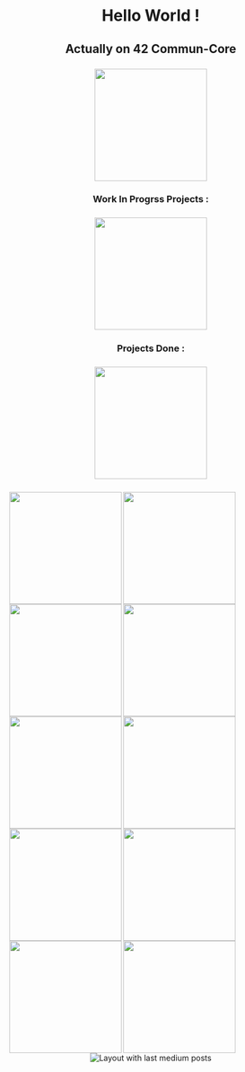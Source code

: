 <h1 align="center">Hello World !</h1>

###

<h2 align="center">Actually on 42 Commun-Core</h2>

###

<div align="center">
  <img height="200" src="https://github.com/ayogun/42-project-badges/blob/main/badges/common_coren.png"  />
</div>

###

<h3 align="center">Work In Progrss Projects :</h3>

###

<div align="center">
  <img height="200" src="https://github.com/ayogun/42-project-badges/blob/main/badges/cppe.png"  />
</div>

###

<h3 align="center">Projects Done :</h3>

###

<div align="center">
  <img height="200" src="https://github.com/ayogun/42-project-badges/blob/main/badges/push_swape.png"  />
</div>

###

<img align="left" height="200" src="https://github.com/ayogun/42-project-badges/blob/main/badges/born2beroote.png"  />

###

<img align="left" height="200" src="https://github.com/ayogun/42-project-badges/blob/main/badges/ft_printfe.png"  />

###

<img align="left" height="200" src="https://github.com/ayogun/42-project-badges/blob/main/badges/so_longm.png"  />

###

<img align="left" height="200" src="https://github.com/ayogun/42-project-badges/blob/main/badges/philosopherse.png"  />

###

<img align="left" height="200" src="https://github.com/ayogun/42-project-badges/blob/main/badges/get_next_linee.png"  />

###

<img align="left" height="200" src="https://github.com/ayogun/42-project-badges/blob/main/badges/libftm.png"  />

###

<img align="left" height="200" src="https://github.com/ayogun/42-project-badges/blob/main/badges/cub3dm.png"  />

###

<img align="left" height="200" src="https://github.com/ayogun/42-project-badges/blob/main/badges/netpracticem.png"  />

###

<img align="left" height="200" src="https://github.com/ayogun/42-project-badges/blob/main/badges/minishellm.png"  />

###

<img align="left" height="200" src="https://github.com/ayogun/42-project-badges/blob/main/badges/minitalkm.png"  />

###

<br clear="both">

<div align="center">
  <img src="https://github-read-medium-git-main.pahlevikun.vercel.app/latest?limit=4&username=LeSabreDeDieu&theme=dark" alt="Layout with last medium posts"  />
</div>

###
